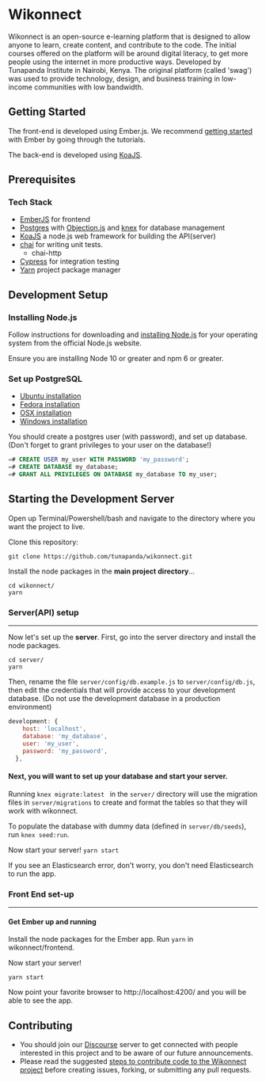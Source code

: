 # Wikonnect

Wikonnect is an open-source e-learning platform that is designed to allow anyone to learn, create content, and contribute to the code. The initial courses offered on the platform will be around digital literacy, to get more people using the internet in more productive ways. Developed by Tunapanda Institute in Nairobi, Kenya. The original platform (called 'swag') was used to provide technology, design, and business training in low-income communities with low bandwidth.

Getting Started
--
The front-end is developed using Ember.js. We recommend [getting started](https://guides.emberjs.com/release/getting-started/quick-start/) with Ember by going through the tutorials.

The back-end is developed using [KoaJS](https://koajs.com/).

## Prerequisites
### Tech Stack

- [EmberJS](https://guides.emberjs.com) for frontend
- [Postgres](https://www.postgresql.org/) with [Objection.js](https://vincit.github.io/objection.js/) and [knex](https://gist.github.com/NigelEarle/80150ff1c50031e59b872baf0e474977) for database management
- [KoaJS](https://koajs.com/) a node.js web framework for building the API(server)
- [chai](https://www.chaijs.com/) for writing unit tests.
  - chai-http
- [Cypress](https://cypress.io) for integration testing
- [Yarn](https://yarnpkg.com/) project package manager

Development Setup
--


### Installing Node.js
Follow instructions for downloading and [installing Node.js](https://nodejs.org/en/download/) for your operating system from the official Node.js website.

Ensure you are installing Node 10 or greater and npm 6 or greater.

### Set up PostgreSQL
- [Ubuntu installation](https://www.digitalocean.com/community/tutorials/how-to-install-and-use-postgresql-on-ubuntu-18-04)
- [Fedora installation](https://fedoraproject.org/wiki/PostgreSQL)
- [OSX installation](https://www.codementor.io/engineerapart/getting-started-with-postgresql-on-mac-osx-are8jcopb)
- [Windows installation](http://www.postgresqltutorial.com/install-postgresql/)

You should create a postgres user (with password), and set up database. (Don't forget to grant privileges to your user on the database!)
```SQL
=# CREATE USER my_user WITH PASSWORD 'my_password';
=# CREATE DATABASE my_database;
=# GRANT ALL PRIVILEGES ON DATABASE my_database TO my_user;
```
## Starting the Development Server
Open up Terminal/Powershell/bash and navigate to the directory where you want the project to live.

Clone this repository:
```
git clone https://github.com/tunapanda/wikonnect.git
```

Install the node packages in the **main project directory**...

```
cd wikonnect/
yarn
```

### Server(API) setup
_______

Now let's set up the **server**. First, go into the server directory and install the node packages.

```
cd server/
yarn
```

Then, rename the  file `server/config/db.example.js` to `server/config/db.js`, then edit the credentials that will provide access to your development database. (Do not use the development database in a production environment)

```js
development: {
    host: 'localhost',
    database: 'my_database',
    user: 'my_user',
    password: 'my_password',
  },
```

#### Next, you will want to set up your database and start your server.

Running `knex migrate:latest ` in the `server/` directory will use the migration files in `server/migrations` to create and format the tables so that they will work with wikonnect.

To populate the database with dummy data (defined in `server/db/seeds`), run `knex seed:run`.

Now start your server! `yarn start`

If you see an Elasticsearch error, don't worry, you don't need Elasticsearch to run the app.

### Front End set-up
_______

#### Get Ember up and running

Install the node packages for the Ember app. Run `yarn` in wikonnect/frontend.

Now start your server!

```
yarn start
```
Now point your favorite browser to http://localhost:4200/ and you will be able to see the app.

Contributing
--
- You should join our [Discourse](https://discord.gg/tT9Ug6D) server to get connected with people interested in this project and to be aware of our future announcements.
- Please read the suggested [steps to contribute code to the Wikonnect project](https://github.com/tunapanda/wikonnect/blob/master/CONTRIBUTING.md) before creating issues, forking, or submitting any pull requests.
